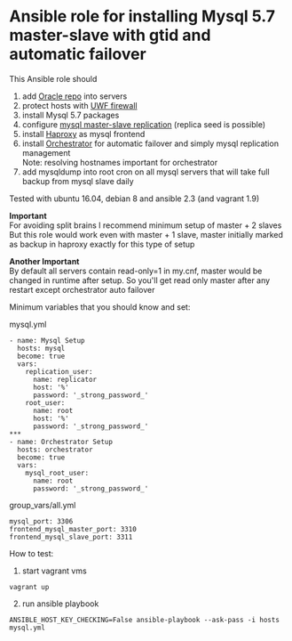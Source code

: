# Ansible role for installing Mysql 5.7 master-slave with gtid and automatic failover

This Ansible role should
1) add [Oracle repo](https://dev.mysql.com/downloads/repo/apt/) into servers
2) protect hosts with [UWF firewall](https://en.wikipedia.org/wiki/Uncomplicated_Firewall)
3) install Mysql 5.7 packages
4) configure [mysql master-slave replication](https://dev.mysql.com/doc/refman/5.7/en/replication.html) (replica seed is possible)
5) install [Haproxy](https://en.wikipedia.org/wiki/HAProxy) as mysql frontend
6) install [Orchestrator](https://github.com/github/orchestrator) for automatic failover and simply mysql replication management  
Note: resolving hostnames important for orchestrator
7) add mysqldump into root cron on all mysql servers that will take full backup from mysql slave daily

Tested with ubuntu 16.04, debian 8 and ansible 2.3 (and vagrant 1.9)

**Important**  
For avoiding split brains I recommend minimum setup of master + 2 slaves  
But this role would work even with master + 1 slave, master initially marked as backup in haproxy exactly for this type of setup

**Another Important**  
By default all servers contain read-only=1 in my.cnf, master would be changed in runtime after setup.
So you'll get read only master after any restart except orchestrator auto failover

Minimum variables that you should know and set:

mysql.yml
```
- name: Mysql Setup
  hosts: mysql
  become: true
  vars:
    replication_user:
      name: replicator
      host: '%'
      password: '_strong_password_'
    root_user:
      name: root
      host: '%'
      password: '_strong_password_'
***
- name: Orchestrator Setup
  hosts: orchestrator
  become: true
  vars:
    mysql_root_user:
      name: root
      password: '_strong_password_'
```

group_vars/all.yml
```
mysql_port: 3306
frontend_mysql_master_port: 3310
frontend_mysql_slave_port: 3311
```

How to test:
1) start vagrant vms
```
vagrant up
```
2) run ansible playbook
```
ANSIBLE_HOST_KEY_CHECKING=False ansible-playbook --ask-pass -i hosts mysql.yml
```
